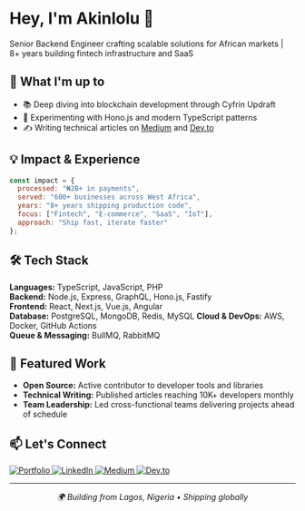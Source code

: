 # Hey, I'm Akinlolu 👋

Senior Backend Engineer crafting scalable solutions for African markets | 8+ years building fintech infrastructure and SaaS

## 🚀 What I'm up to

<!--- - 🔨 Building Web3 payment systems on Base/Ethereum --->
- 📚 Deep diving into blockchain development through Cyfrin Updraft
- 🧪 Experimenting with Hono.js and modern TypeScript patterns
- ✍️ Writing technical articles on [Medium](https://medium.com/@weezykon) and [Dev.to](https://dev.to/weezykon)

## 💡 Impact & Experience
```javascript
const impact = {
  processed: "₦2B+ in payments",
  served: "600+ businesses across West Africa",
  years: "8+ years shipping production code",
  focus: ["Fintech", "E-commerce", "SaaS", "IoT"],
  approach: "Ship fast, iterate faster"
};
```

## 🛠️ Tech Stack

**Languages:** TypeScript, JavaScript, PHP  
**Backend:** Node.js, Express, GraphQL, Hono.js, Fastify  
**Frontend:** React, Next.js, Vue.js, Angular  
**Database:** PostgreSQL, MongoDB, Redis, MySQL 
**Cloud & DevOps:** AWS, Docker, GitHub Actions  
**Queue & Messaging:** BullMQ, RabbitMQ  

## 🌟 Featured Work

- **Open Source:** Active contributor to developer tools and libraries
- **Technical Writing:** Published articles reaching 10K+ developers monthly
- **Team Leadership:** Led cross-functional teams delivering projects ahead of schedule

## 📫 Let's Connect

<p align="left">
  <a href="https://akinlolu.com" target="_new">
    <img alt="Portfolio" src="https://img.shields.io/badge/Portfolio-akinlolu.com-000000?style=for-the-badge&logo=vercel&logoColor=white" />
  </a>
  <a href="https://www.linkedin.com/in/weezykon/" target="_new">
    <img alt="LinkedIn" src="https://img.shields.io/badge/LinkedIn-0077B5?style=for-the-badge&logo=linkedin&logoColor=white" />
  </a>
  <a href="https://medium.com/@weezykon" target="_new">
    <img alt="Medium" src="https://img.shields.io/badge/Medium-12100E?style=for-the-badge&logo=medium&logoColor=white" />
  </a>
  <a href="https://dev.to/weezykon" target="_new">
    <img alt="Dev.to" src="https://img.shields.io/badge/dev.to-0A0A0A?style=for-the-badge&logo=dev.to&logoColor=white" />
  </a>
</p>

---

<p align="center">
  <i>🌍 Building from Lagos, Nigeria • Shipping globally</i>
</p>
